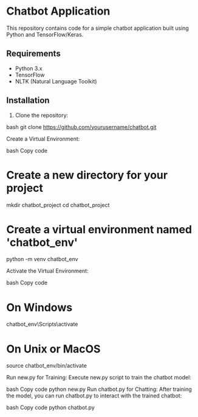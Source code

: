 # Chatbot Application

This repository contains code for a simple chatbot application built using Python and TensorFlow/Keras.

## Requirements

- Python 3.x
- TensorFlow
- NLTK (Natural Language Toolkit)

## Installation

1. Clone the repository:

bash
git clone https://github.com/yourusername/chatbot.git

Create a Virtual Environment:

bash
Copy code
# Create a new directory for your project
mkdir chatbot_project
cd chatbot_project

# Create a virtual environment named 'chatbot_env'
python -m venv chatbot_env

Activate the Virtual Environment:

bash
Copy code
# On Windows
chatbot_env\Scripts\activate

# On Unix or MacOS
source chatbot_env/bin/activate

Run new.py for Training:
Execute new.py script to train the chatbot model:

bash
Copy code
python new.py
Run chatbot.py for Chatting:
After training the model, you can run chatbot.py to interact with the trained chatbot:

bash
Copy code
python chatbot.py
